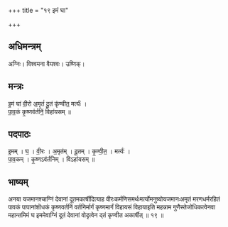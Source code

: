 +++
title = "१९ इमं घा"

+++
## अधिमन्त्रम्
अग्निः। विश्वमना वैयश्वः। उष्णिक्।

## मन्त्रः
इ॒मं घा॑ वी॒रो अ॒मृतं॑ दू॒तं कृ॑ण्वीत॒ मर्त्यः॑ ।  
पा॒व॒कं कृ॒ष्णव॑र्तनिं॒ विहा॑यसम् ॥

## पदपाठः
इ॒मम् । घ॒ । वी॒रः । अ॒मृत॑म् । दू॒तम् । कृ॒ण्वी॒त॒ । मर्त्यः॑ ।  
पा॒व॒कम् । कृ॒ष्णऽव॑र्तनिम् । विऽहा॑यसम् ॥

## भाष्यम्
अनया यजमानश्चाग्निं देवानां दूतमकार्षीदित्याह वीरःकर्मणिसमर्थःमर्त्योमनुष्योयजमानःअमृतं मरणधर्मरहितं पावकं पापानांशॊधकं कृष्णवर्तनिं वर्तनिर्मार्गं कृष्णमार्गं विहायसं विहायाइति महन्नाम गुणैस्तेजोधिकत्वेनवा महान्तमिमं घ इममेवाग्निं दूतं देवानां वोदृत्वेन द्तं कृण्वीत अकार्षीत् ॥ १९ ॥